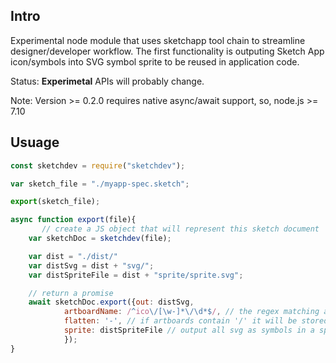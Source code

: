 ## Intro

Experimental node module that uses sketchapp tool chain to streamline designer/developer workflow. The first functionality is outputing Sketch App icon/symbols into SVG symbol sprite to be reused in application code. 

Status: **Experimetal** APIs will probably change. 

Note: Version >= 0.2.0 requires native async/await support, so, node.js >= 7.10

## Usuage

```js
const sketchdev = require("sketchdev");

var sketch_file = "./myapp-spec.sketch";

export(sketch_file);

async function export(file){
       // create a JS object that will represent this sketch document
    var sketchDoc = sketchdev(file); 

    var dist = "./dist/"
    var distSvg = dist + "svg/"; 
    var distSpriteFile = dist + "sprite/sprite.svg"; 

    // return a promise
    await sketchDoc.export({out: distSvg, 
            artboardName: /^ico\/[\w-]*\/\d*$/, // the regex matching artboard that should be exported
            flatten: '-', // if artboards contain '/' it will be stored in the corresponding folder sturucture, "flatten" just flatten the stucture with a a given char that will replace the '/'
            sprite: distSpriteFile // output all svg as symbols in a sprite.svg and generage a sprite-demo.html page as well
            }); 
}
```

